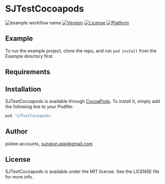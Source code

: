 # SJTestCocoapods

![example workflow name](https://github.com/sungjunapp/SJTestCocoapods/workflows/tests/badge.svg)
[![Version](https://img.shields.io/cocoapods/v/SJTestCocoapods.svg?style=flat)](https://cocoapods.org/pods/SJTestCocoapods)
[![License](https://img.shields.io/cocoapods/l/SJTestCocoapods.svg?style=flat)](https://cocoapods.org/pods/SJTestCocoapods)
[![Platform](https://img.shields.io/cocoapods/p/SJTestCocoapods.svg?style=flat)](https://cocoapods.org/pods/SJTestCocoapods)

## Example

To run the example project, clone the repo, and run `pod install` from the Example directory first.

## Requirements

## Installation

SJTestCocoapods is available through [CocoaPods](https://cocoapods.org). To install
it, simply add the following line to your Podfile:

```ruby
pod 'SJTestCocoapods'
```

## Author

pixlee-accounts, sungjun.app@gmail.com

## License

SJTestCocoapods is available under the MIT license. See the LICENSE file for more info.
